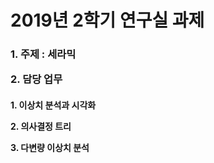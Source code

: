 <h1>2019년 2학기 연구실 과제</h1>

<h3>
1. 주제 : 세라믹<p>
2. 담당 업무<p>
</h3>

<h4>
  1. 이상치 분석과 시각화<p>
  2. 의사결정 트리<p>
  3. 다변량 이상치 분석<p>
</h4>
